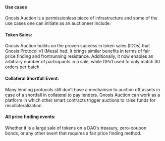 #### Use cases

Gnosis Auction is a permissionless piece of infrastructure and some of the use cases one can initiate as an auctioneer include:

#### Token Sales:

Gnosis Auction builds on the proven success in token sales (IDOs) that Gnosis Protocol v1 (Mesa) had. It brings similar benefits in terms of fair price finding and frontrunning resistance. Additionally, it now enables an arbitrary number of participants in a sale, while GPv1 used to only match 30 orders per batch.

#### Collateral Shortfall Event:

Many lending protocols still don’t have a mechanism to auction off assets in case of a shortfall in collateral to pay lenders. Gnosis Auction can work as a platform in which other smart contracts trigger auctions to raise funds for recollateralization.

#### All price finding events:

Whether it is a large sale of tokens on a DAO’s treasury, zero-coupon bonds, or any other event that requires a fair price finding method.
